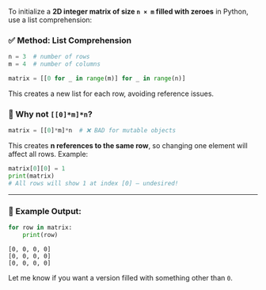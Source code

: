 To initialize a **2D integer matrix of size `n × m` filled with zeroes** in Python, use a list comprehension:

### ✅ Method: List Comprehension

```python
n = 3  # number of rows
m = 4  # number of columns

matrix = [[0 for _ in range(m)] for _ in range(n)]
```

This creates a new list for each row, avoiding reference issues.

### 🧠 Why not `[[0]*m]*n`?

```python
matrix = [[0]*m]*n  # ❌ BAD for mutable objects
```

This creates **n references to the same row**, so changing one element will affect all rows. Example:

```python
matrix[0][0] = 1
print(matrix)
# All rows will show 1 at index [0] — undesired!
```

---

### 🧪 Example Output:

```python
for row in matrix:
    print(row)
```

```
[0, 0, 0, 0]
[0, 0, 0, 0]
[0, 0, 0, 0]
```

Let me know if you want a version filled with something other than `0`.
